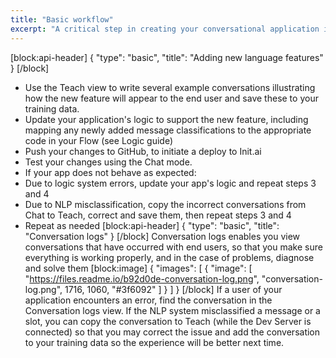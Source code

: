 ```yaml
---
title: "Basic workflow"
excerpt: "A critical step in creating your conversational application is to provide the language knowledge required to your app's specific domain. This is done by providing training data."
---
```

[block:api-header]
{
  "type": "basic",
  "title": "Adding new language features"
}
[/block]
- Use the Teach view to write several example conversations illustrating how the new feature will appear to the end user and save these to your training data.
- Update your application's logic to support the new feature, including mapping any newly added message classifications to the appropriate code in your Flow (see Logic guide)
- Push your changes to GitHub, to initiate a deploy to Init.ai
- Test your changes using the Chat mode.
- If your app does not behave as expected:
 - Due to logic system errors, update your app's logic and repeat steps 3 and 4
 - Due to NLP misclassification, copy the incorrect conversations from Chat to Teach, correct and save them, then repeat steps 3 and 4
- Repeat as needed
[block:api-header]
{
  "type": "basic",
  "title": "Conversation logs"
}
[/block]
Conversation logs enables you view conversations that have occurred with end users, so that you make sure everything is working properly, and in the case of problems, diagnose and solve them
[block:image]
{
  "images": [
    {
      "image": [
        "https://files.readme.io/b92d0de-conversation-log.png",
        "conversation-log.png",
        1716,
        1060,
        "#3f6092"
      ]
    }
  ]
}
[/block]
If a user of your application encounters an error, find the conversation in the Conversation logs view. If the NLP system misclassified a message or a slot, you can copy the conversation to Teach (while the Dev Server is connected) so that you may correct the issue and add the conversation to your training data so the experience will be better next time.